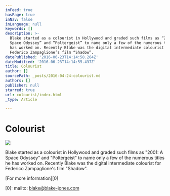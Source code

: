 ```yaml
---
inFeed: true
hasPage: true
inNav: false
inLanguage: null
keywords: []
description: >-
  Blake started as a colourist in Hollywood and graded such films as “2001: A
  Space Odyssey” and “Poltergeist” to name only a few of the numerous titles he
  has worked on. Recently Blake was the digital intermediate colourist for
  Federico Zampaglione’s film “Shadow”.
datePublished: '2016-06-23T14:14:58.264Z'
dateModified: '2016-06-23T14:14:55.437Z'
title: Colourist
author: []
sourcePath: _posts/2016-04-24-colourist.md
authors: []
publisher: null
starred: true
url: colourist/index.html
_type: Article

---
```

# Colourist
![](https://the-grid-user-content.s3-us-west-2.amazonaws.com/d49c7e4e-d36d-41cc-b1d3-6d72c2705d15.jpg)

Blake started as a colourist in Hollywood and graded such films as "2001: A Space Odyssey" and "Poltergeist" to name only a few of the numerous titles he has worked on. Recently Blake was the digital intermediate colourist for Federico Zampaglione's film "Shadow".

[For more information][0]

[0]: mailto: blake@blake-jones.com